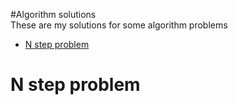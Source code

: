 #Algorithm solutions   
These are my solutions for some algorithm problems
* [N step problem](#n-step-problem)

# N step problem
